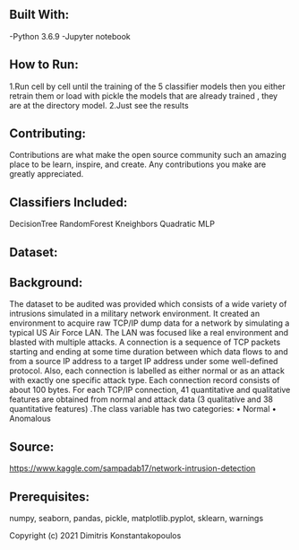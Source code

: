 Built With:
------------------------------------------------------------------------------------------------------------------------------------------------------------------
-Python 3.6.9
-Jupyter notebook


How to Run:
------------------------------------------------------------------------------------------------------------------------------------------------------------------

1.Run cell by cell until the training of the 5 classifier models then you either retrain them or load with pickle the models that are already trained , they are at the directory model.
2.Just see the results


Contributing:
------------------------------------------------------------------------------------------------------------------------------------------------------------------
Contributions are what make the open source community such an amazing place to be learn, inspire, and create. Any contributions you make are greatly appreciated.

Classifiers Included:
------------------------------------------------------------------------------------------------------------------------------------------------------------------
DecisionTree
RandomForest
Kneighbors
Quadratic
MLP

Dataset:
------------------------------------------------------------------------------------------------------------------------------------------------------------------
Background:
-----------
The dataset to be audited was provided which consists of a wide variety of intrusions simulated in a military network environment. It created an environment to acquire raw TCP/IP dump data for a network by simulating a typical US Air Force LAN. The LAN was focused like a real environment and blasted with multiple attacks. A connection is a sequence of TCP packets starting and ending at some time duration between which data flows to and from a source IP address to a target IP address under some well-defined protocol. Also, each connection is labelled as either normal or as an attack with exactly one specific attack type. Each connection record consists of about 100 bytes.
For each TCP/IP connection, 41 quantitative and qualitative features are obtained from normal and attack data (3 qualitative and 38 quantitative features) .The class variable has two categories:
• Normal
• Anomalous
 
Source:
-----------
https://www.kaggle.com/sampadab17/network-intrusion-detection

Prerequisites:
------------------------------------------------------------------------------------------------------------------------------------------------------------------
numpy,
seaborn,
pandas,
pickle,
matplotlib.pyplot,
sklearn,
warnings






Copyright (c) 2021 Dimitris Konstantakopoulos
